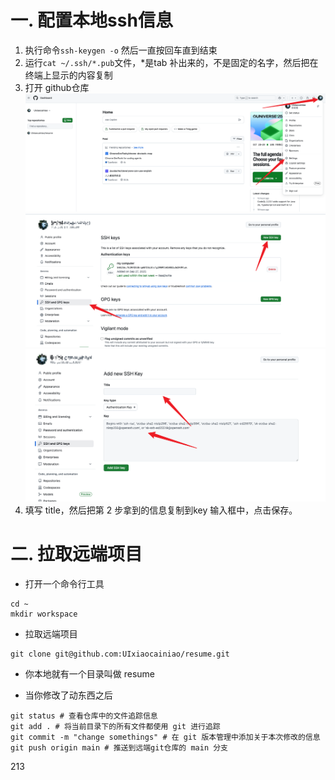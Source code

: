 # 一. 配置本地ssh信息
1. 执行命令`ssh-keygen -o` 然后一直按回车直到结束
2.  运行`cat ~/.ssh/*.pub`文件，*是tab 补出来的，不是固定的名字，然后把在终端上显示的内容复制
3. 打开 github仓库
![1](docs/assets/1.png)
![2](docs/assets/2.png)
![3](docs/assets/3.png)
4. 填写 title，然后把第 2 步拿到的信息复制到key 输入框中，点击保存。


# 二. 拉取远端项目
- 打开一个命令行工具
```
cd ~
mkdir workspace
```
- 拉取远端项目
```
git clone git@github.com:UIxiaocainiao/resume.git
```
- 你本地就有一个目录叫做 resume

- 当你修改了动东西之后
```
git status # 查看仓库中的文件追踪信息
git add . # 将当前目录下的所有文件都使用 git 进行追踪
git commit -m "change somethings" # 在 git 版本管理中添加关于本次修改的信息
git push origin main # 推送到远端git仓库的 main 分支
```

213